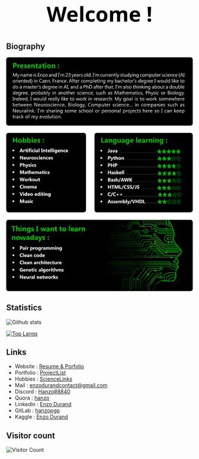 <h1 align="center" style="color:#000; font-family: 'Segoe UI'; font-size: 4em;">Welcome !</h1>

## Biography 

<!-- <p><img width="620" src="update_indesign/Github/github2.png"></p> -->
<p><img width="620" src="test2.png"></p>

## Statistics 

![Github stats](https://github-readme-stats.vercel.app/api?username=hanzopgp&theme=highcontrast&hide_border=true&show_icons=true&count_private=true&title_color=09ba00&icon_color=09ba00)

[![Top Langs](https://github-readme-stats.vercel.app/api/top-langs/?username=hanzopgp&layout=compact&langs_count=13&bg_color=000000&title_color=09ba00&text_color=ffffff&hide_border=true&hide=jupyter%20notebook,TeX,SCSS,CSS,HTML&exclude_repo=First3DGame,TeX&card_width=445)](https://github.com/anuraghazra/github-readme-stats)

## Links 

- Website : [Resume & Porfolio](https://hanzopgp.github.io/CVPortfolioWeb/)
- Portfolio : [ProjectList](https://hanzopgp.github.io/ProjectList/)
- Hobbies : [ScienceLinks](https://github.com/hanzopgp/ScienceLinks/blob/master/README.md)
- Mail : [enzodurandcontact@gmail.com](mailto:enzodurandcontact@gmail.com)
- Discord : [Hanzo#8840](https://discordapp.com/users/339384664118657034/)
- Quora : [hanzo](https://fr.quora.com/profile/Hanzo?ch=10&share=519cf10b&srid=YhyTm) 
- Linkedin : [Enzo Durand](https://www.linkedin.com/in/enzo-durand-494700204/)
- GitLab : [hanzopgp](https://gitlab.com/hanzopgp)
- Kaggle : [Enzo Durand](https://www.kaggle.com/enzodurand)

## Visitor count  

![Visitor Count](https://profile-counter.glitch.me/hanzopgp/count.svg)
